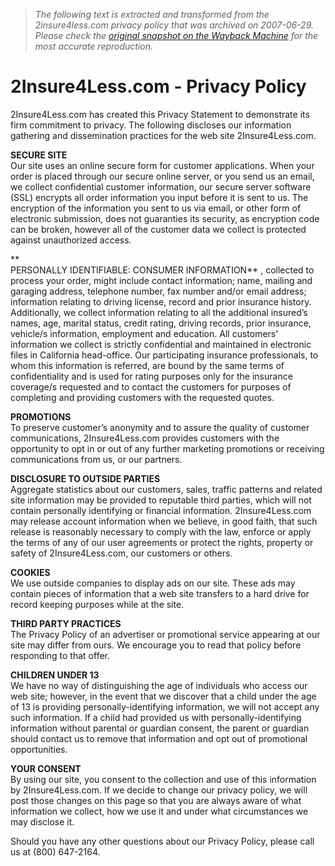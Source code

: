 > *The following text is extracted and transformed from the 2insure4less.com privacy policy that was archived on 2007-06-29. Please check the [original snapshot on the Wayback Machine](https://web.archive.org/web/20070629012036id_/http%3A//www.2insure4less.com/about/PrivacyPolicy.asp) for the most accurate reproduction.*

# 2Insure4Less.com - Privacy Policy

2Insure4Less.com has created this Privacy Statement to demonstrate its firm commitment to privacy. The following discloses our information gathering and dissemination practices for the web site 2Insure4Less.com. 

  
**SECURE SITE**  
Our site uses an online secure form for customer applications. When your order is placed through our secure online server, or you send us an email, we collect confidential customer information, our secure server software (SSL) encrypts all order information you input before it is sent to us. The encryption of the information you sent to us via email, or other form of electronic submission, does not guaranties its security, as encryption code can be broken, however all of the customer data we collect is protected against unauthorized access. 

**  
PERSONALLY IDENTIFIABLE: CONSUMER INFORMATION** , collected to process your order, might include contact information; name, mailing and garaging address, telephone number, fax number and/or email address; information relating to driving license, record and prior insurance history. Additionally, we collect information relating to all the additional insured’s names, age, marital status, credit rating, driving records, prior insurance, vehicle/s information, employment and education. All customers' information we collect is strictly confidential and maintained in electronic files in California head-office. Our participating insurance professionals, to whom this information is referred, are bound by the same terms of confidentiality and is used for rating purposes only for the insurance coverage/s requested and to contact the customers for purposes of completing and providing customers with the requested quotes. 

  
**PROMOTIONS**  
To preserve customer’s anonymity and to assure the quality of customer communications, 2Insure4Less.com provides customers with the opportunity to opt in or out of any further marketing promotions or receiving communications from us, or our partners.

  
**DISCLOSURE TO OUTSIDE PARTIES**  
Aggregate statistics about our customers, sales, traffic patterns and related site information may be provided to reputable third parties, which will not contain personally identifying or financial information. 2Insure4Less.com may release account information when we believe, in good faith, that such release is reasonably necessary to comply with the law, enforce or apply the terms of any of our user agreements or protect the rights, property or safety of 2Insure4Less.com, our customers or others. 

  
**COOKIES**  
We use outside companies to display ads on our site. These ads may contain pieces of information that a web site transfers to a hard drive for record keeping purposes while at the site. 

  
**THIRD PARTY PRACTICES**  
The Privacy Policy of an advertiser or promotional service appearing at our site may differ from ours. We encourage you to read that policy before responding to that offer. 

  
**CHILDREN UNDER 13**  
We have no way of distinguishing the age of individuals who access our web site; however, in the event that we discover that a child under the age of 13 is providing personally-identifying information, we will not accept any such information. If a child had provided us with personally-identifying information without parental or guardian consent, the parent or guardian should contact us to remove that information and opt out of promotional opportunities. 

  
**YOUR CONSENT**  
By using our site, you consent to the collection and use of this information by 2Insure4Less.com. If we decide to change our privacy policy, we will post those changes on this page so that you are always aware of what information we collect, how we use it and under what circumstances we may disclose it. 

Should you have any other questions about our Privacy Policy, please call us at (800) 647-2164.  

